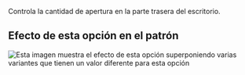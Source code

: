Controla la cantidad de apertura en la parte trasera del escritorio.

## Efecto de esta opción en el patrón

![Esta imagen muestra el efecto de esta opción superponiendo varias variantes que tienen un valor diferente para esta opción](albert_backopening_sample.svg "Efecto de esta opción en el patrón")
